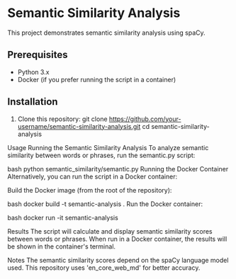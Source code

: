 # Semantic Similarity Analysis

This project demonstrates semantic similarity analysis using spaCy.

## Prerequisites

- Python 3.x
- Docker (if you prefer running the script in a container)

## Installation

1. Clone this repository: git clone https://github.com/your-username/semantic-similarity-analysis.git
   cd semantic-similarity-analysis

Usage
Running the Semantic Similarity Analysis
To analyze semantic similarity between words or phrases, run the semantic.py script:

bash
python semantic_similarity/semantic.py
Running the Docker Container
Alternatively, you can run the script in a Docker container:

Build the Docker image (from the root of the repository):

bash
docker build -t semantic-analysis .
Run the Docker container:

bash
docker run -it semantic-analysis

Results
The script will calculate and display semantic similarity scores between words or phrases.
When run in a Docker container, the results will be shown in the container's terminal.

Notes
The semantic similarity scores depend on the spaCy language model used. This repository uses 'en_core_web_md' for better accuracy.
